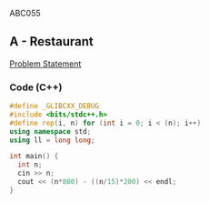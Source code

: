 ABC055

## A - Restaurant
[Problem Statement](https://atcoder.jp/contests/abc055/tasks/abc055_a)

### Code (C++)
```c++
#define _GLIBCXX_DEBUG
#include <bits/stdc++.h>
#define rep(i, n) for (int i = 0; i < (n); i++)
using namespace std;
using ll = long long;

int main() {
  int n;
  cin >> n;
  cout << (n*800) - ((n/15)*200) << endl;
}
```